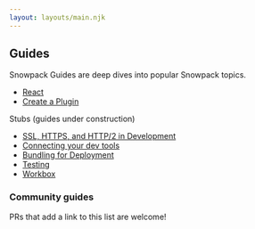 ```yaml
---
layout: layouts/main.njk
---
```


## Guides

Snowpack Guides are deep dives into popular Snowpack topics.

- [React](/guides/react)
- [Create a Plugin](/guides/plugins)

Stubs (guides under construction)

- [SSL, HTTPS, and HTTP/2 in Development](/guides/https-ssl-certificates)
- [Connecting your dev tools](/guides/connecting-tools)
- [Bundling for Deployment](/guides/bundling)
- [Testing](/guides/testing)
- [Workbox](/guides/workbox)

### Community guides

PRs that add a link to this list are welcome!
